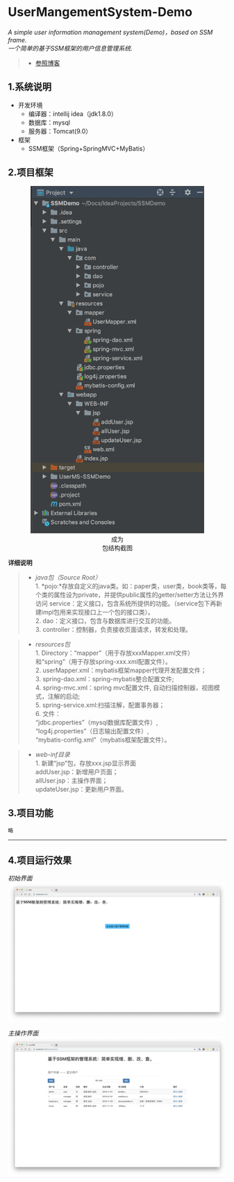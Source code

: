 # UserMangementSystem-Demo

*A simple user information management system(Demo)，based on SSM frame.*  
*一个简单的基于SSM框架的用户信息管理系统.*

> * [参照博客](https://blog.csdn.net/qq_40061421/article/details/82112433 "IDEA+Maven+SSM框架实现的简单的增、删、改、查")

## 1.系统说明
* 开发环境
	* 编译器：intellij idea（jdk1.8.0）
	* 数据库：mysql
	* 服务器：Tomcat(9.0）
* 框架
 	* SSM框架（Spring+SpringMVC+MyBatis）

## 2.项目框架 

 <div align=center><img width="400" height="800" src="https://github.com/somelou/UserMS-SSMDemo/blob/master/Screenshots/ProjectMenu.png" alt="框架包结构截图"/><br/>  
成为</div>  
 <div align=center>包结构截图</div>  

**详细说明**
> * *java包（Source Root）*  
	1. *pojo:*存放自定义的java类。如：paper类，user类，book类等，每个类的属性设为private，并提供public属性的getter/setter方法让外界访问
service：定义接口，包含系统所提供的功能。（service包下再新建impl包用来实现接口上一个包的接口类）。  
	2. dao：定义接口，包含与数据库进行交互的功能。  
	3. controller：控制器，负责接收页面请求，转发和处理。  

> * *resources包*  
	1. Directory：“mapper”（用于存放xxxMapper.xml文件）和“spring”（用于存放spring-xxx.xml配置文件）。  
	2. userMapper.xml：mybatis框架mapper代理开发配置文件；  
	3. spring-dao.xml：spring-mybatis整合配置文件;  
	4. spring-mvc.xml：spring mvc配置文件, 自动扫描控制器，视图模式，注解的启动;  
	5. spring-service.xml:扫描注解，配置事务器；  
	6. 文件：  
	  “jdbc.properties”（mysql数据库配置文件）,    
	  “log4j.properties”（日志输出配置文件）,    
	  “mybatis-config.xml”（mybatis框架配置文件）。

> * *web-inf目录*    
	1. 新建“jsp”包，存放xxx.jsp显示界面     
		addUser.jsp：新增用户页面；    
		allUser.jsp：主操作界面；    
		updateUser.jsp：更新用户界面。


## 3.项目功能

`略`

***

## 4.项目运行效果

*初始界面*
![Start Interface](https://github.com/somelou/UserMS-SSMDemo/blob/master/Screenshots/Start.png) 

*主操作界面*
![Main Operation Interface](https://github.com/somelou/UserMS-SSMDemo/blob/master/Screenshots/MainOperation.png)
